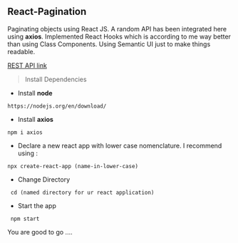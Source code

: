 ## React-Pagination

Paginating objects using React JS. A random API has been integrated here using __axios__.
Implemented React Hooks which is according to me way better than using Class Components. Using Semantic UI just to make things readable.

[REST API link](https://jsonplaceholder.typicode.com/)

> Install Dependencies

- Install **node**
```
https://nodejs.org/en/download/
```
- Install **axios**
```
npm i axios
```
- Declare a new react app with lower case nomenclature. I recommend using :
```
npx create-react-app (name-in-lower-case)
```
- Change Directory
``` 
 cd (named directory for ur react application)
```
- Start the app
```
 npm start
```

You are good to go ....
